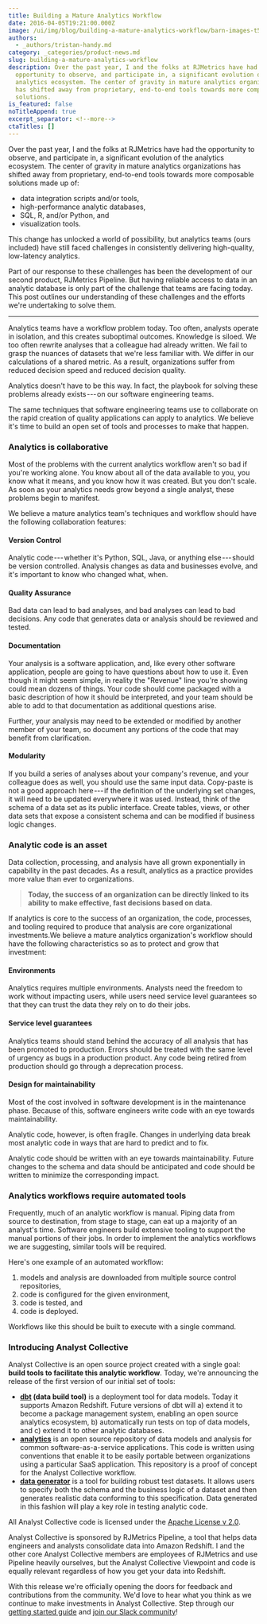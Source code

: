 ```yaml
---
title: Building a Mature Analytics Workflow
date: 2016-04-05T19:21:00.000Z
image: /ui/img/blog/building-a-mature-analytics-workflow/barn-images-t5YUoHW6zRo-unsplash--1-.jpg
authors:
  - _authors/tristan-handy.md
category: _categories/product-news.md
slug: building-a-mature-analytics-workflow
description: Over the past year, I and the folks at RJMetrics have had the
  opportunity to observe, and participate in, a significant evolution of the
  analytics ecosystem. The center of gravity in mature analytics organizations
  has shifted away from proprietary, end-to-end tools towards more composable
  solutions.
is_featured: false
noTitleAppend: true
excerpt_separator: <!--more-->
ctaTitles: []
---
```


Over the past year, I and the folks at RJMetrics have had the
opportunity to observe, and participate in, a significant evolution of
the analytics ecosystem. The center of gravity in mature analytics
organizations has shifted away from proprietary, end-to-end tools
towards more composable solutions made up of:
<!--more-->

-   data integration scripts and/or tools,
-   high-performance analytic databases,
-   SQL, R, and/or Python, and
-   visualization tools.

This change has unlocked a world of possibility, but analytics teams
(ours included) have still faced challenges in consistently delivering
high-quality, low-latency analytics.

Part of our response to these challenges has been the development of our
second product, RJMetrics
Pipeline. But having reliable
access to data in an analytic database is only part of the challenge
that teams are facing today. This post outlines our understanding of
these challenges and the efforts we're undertaking to solve them.

------------------------------------------------------------------------

Analytics teams have a workflow problem today. Too often, analysts
operate in isolation, and this creates suboptimal outcomes. Knowledge is
siloed. We too often rewrite analyses that a colleague had already
written. We fail to grasp the nuances of datasets that we're less
familiar with. We differ in our calculations of a shared metric. As a
result, organizations suffer from reduced decision speed and reduced
decision quality.

Analytics doesn't have to be this way. In fact, the playbook for solving
these problems already exists --- on our software engineering teams.

The same techniques that software engineering teams use to collaborate
on the rapid creation of quality applications can apply to analytics. We
believe it's time to build an open set of tools and processes to make
that happen.

### Analytics is collaborative

Most of the problems with the current analytics workflow aren't so bad
if you're working alone. You know about all of the data available to
you, you know what it means, and you know how it was created. But you
don't scale. As soon as your analytics needs grow beyond a single
analyst, these problems begin to manifest.

We believe a mature analytics team's techniques and workflow should have
the following collaboration features:

#### **Version Control**

Analytic code --- whether it's Python, SQL, Java, or anything
else --- should be version controlled. Analysis changes as data and
businesses evolve, and it's important to know who changed what, when.

#### Quality Assurance

Bad data can lead to bad analyses, and bad analyses can lead to bad
decisions. Any code that generates data or analysis should be reviewed
and tested.

#### **Documentation**

Your analysis is a software application, and, like every other software
application, people are going to have questions about how to use it.
Even though it might seem simple, in reality the "Revenue" line you're
showing could mean dozens of things. Your code should come packaged with
a basic description of how it should be interpreted, and your team
should be able to add to that documentation as additional questions
arise.

Further, your analysis may need to be extended or modified by another
member of your team, so document any portions of the code that may
benefit from clarification.

#### **Modularity**

If you build a series of analyses about your company's revenue, and your
colleague does as well, you should use the same input data. Copy-paste
is not a good approach here --- if the definition of the underlying set
changes, it will need to be updated everywhere it was used. Instead,
think of the schema of a data set as its public interface. Create
tables, views, or other data sets that expose a consistent schema and
can be modified if business logic changes.

### Analytic code is an asset

Data collection, processing, and analysis have all grown exponentially
in capability in the past decades. As a result, analytics as a practice
provides more value than ever to organizations.

> **Today, the success of an organization can be directly linked to its
> ability to make effective, fast decisions based on data.**

If analytics is core to the success of an organization, the code,
processes, and tooling required to produce that analysis are core
organizational investments.We believe a mature analytics organization's
workflow should have the following characteristics so as to protect and
grow that investment:

#### **Environments**

Analytics requires multiple environments. Analysts need the freedom to
work without impacting users, while users need service level guarantees
so that they can trust the data they rely on to do their jobs.

#### **Service level guarantees**

Analytics teams should stand behind the accuracy of all analysis that
has been promoted to production. Errors should be treated with the same
level of urgency as bugs in a production product. Any code being retired
from production should go through a deprecation process.

#### **Design for maintainability**

Most of the cost involved in software development is in the maintenance
phase. Because of this, software engineers write code with an eye
towards maintainability.

Analytic code, however, is often fragile. Changes in underlying data
break most analytic code in ways that are hard to predict and to fix.

Analytic code should be written with an eye towards maintainability.
Future changes to the schema and data should be anticipated and code
should be written to minimize the corresponding impact.

### Analytics workflows require automated tools

Frequently, much of an analytic workflow is manual. Piping data from
source to destination, from stage to stage, can eat up a majority of an
analyst's time. Software engineers build extensive tooling to support
the manual portions of their jobs. In order to implement the analytics
workflows we are suggesting, similar tools will be required.

Here's one example of an automated workflow:

1.  models and analysis are downloaded from multiple source control
    repositories,
2.  code is configured for the given environment,
3.  code is tested, and
4.  code is deployed.

Workflows like this should be built to execute with a single command.

### Introducing Analyst Collective

Analyst Collective is an open source project created with a single goal:
**build tools to facilitate this analytic workflow**. Today, we're
announcing the release of the first version of our initial set of tools:

-   **[dbt](https://github.com/analyst-collective/dbt) (data
    build tool)** is a deployment tool for data models. Today it
    supports Amazon Redshift. Future versions of dbt will a) extend it
    to become a package management system, enabling an open source
    analytics ecosystem, b) automatically run tests on top of data
    models, and c) extend it to other analytic databases.
-   **[analytics](https://github.com/analyst-collective/analytics)**
    is an open source repository of data models and analysis for common
    software-as-a-service applications. This code is written using
    conventions that enable it to be easily portable between
    organizations using a particular SaaS application. This repository
    is a proof of concept for the Analyst Collective workflow.
-   **[data generator](https://github.com/analyst-collective/data-generator)**
    is a tool for building robust test datasets. It allows users to
    specify both the schema and the business logic of a dataset and then
    generates realistic data conforming to this specification. Data
    generated in this fashion will play a key role in testing analytic
    code.

All Analyst Collective code is licensed under the [Apache License v
2.0](http://www.apache.org/licenses/LICENSE-2.0).

Analyst Collective is sponsored by RJMetrics
Pipeline, a tool that helps
data engineers and analysts consolidate data into Amazon Redshift. I and
the other core Analyst Collective members are employees of RJMetrics and
use Pipeline heavily ourselves, but the Analyst Collective Viewpoint and
code is equally relevant regardless of how you get your data into
Redshift.

With this release we're officially opening the doors for feedback and
contributions from the community. We'd love to hear what you think as we
continue to make investments in Analyst Collective. Step through our
[getting started guide](https://docs.getdbt.com/tutorial/setting-up) and [join
our Slack community](/community/)!
